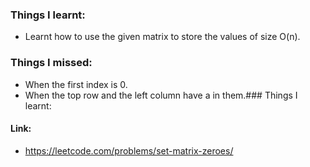 ### Things I learnt:
- Learnt how to use the given matrix to store the values of size O(n).

### Things I missed:
- When the first index is 0.
- When the top row and the left column have a in them.### Things I learnt:

#### Link:
- https://leetcode.com/problems/set-matrix-zeroes/